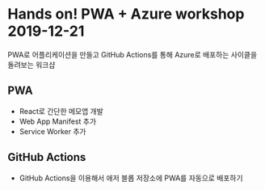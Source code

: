 # Hands on! PWA + Azure workshop 2019-12-21

PWA로 어플리케이션을 만들고 GitHub Actions를 통해 Azure로 배포하는 사이클을 돌려보는 워크샵

## PWA

- React로 간단한 메모앱 개발
- Web App Manifest 추가
- Service Worker 추가

## GitHub Actions

- GitHub Actions을 이용해서 애저 블롭 저장소에 PWA를 자동으로 배포하기
